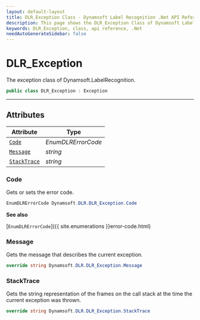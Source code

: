 ```yaml
---
layout: default-layout
title: DLR_Exception Class - Dynamsoft Label Recognition .Net API Reference
description: This page shows the DLR_Exception Class of Dynamsoft Label Recognition for .Net SDK.
keywords: DLR_Exception, class, api reference, .Net
needAutoGenerateSidebar: false
---
```



# DLR_Exception
The exception class of Dynamsoft.LabelRecognition.

```csharp
public class DLR_Exception : Exception
```  

---

## Attributes
  
| Attribute | Type |
|---------- | ----------- | 
| [`Code`](#code) | *EnumDLRErrorCode* |
| [`Message`](#message) | *string* | 
| [`StackTrace`](#stacktrace) | *string* |
  
  
### Code
Gets or sets the error code. 

```csharp
EnumDLRErrorCode Dynamsoft.DLR.DLR_Exception.Code
```  
**See also**

[`EnumDLRErrorCode`]({{ site.enumerations }}error-code.html)    

### Message
Gets the message that describes the current exception. 

```csharp
override string Dynamsoft.DLR.DLR_Exception.Message
```  

### StackTrace
Gets the string representation of the frames on the call stack at the time the current exception was thrown. 

```csharp
override string Dynamsoft.DLR.DLR_Exception.StackTrace
```  

